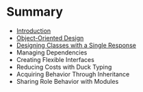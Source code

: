 # Summary

* [Introduction](README.md)
* [Object-Oriented Design](chapter1.md)
* [Designing Classes with a Single Response](designing_classes_with_a_single_response.md)
* Managing Dependencies
* Creating Flexible Interfaces
* Reducing Costs with Duck Typing
* Acquiring Behavior Through Inheritance
* Sharing Role Behavior with Modules


